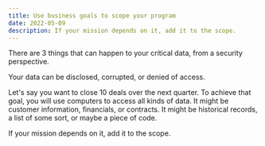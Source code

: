 ```yaml
---
title: Use business goals to scope your program
date: 2022-05-09
description: If your mission depends on it, add it to the scope.
---
```


There are 3 things that can happen to your critical data, from a security perspective.

Your data can be disclosed, corrupted, or denied of access.

Let's say you want to close 10 deals over the next quarter. To achieve that goal, you will use computers to access all kinds of data. It might be customer information, financials, or contracts. It might be historical records, a list of some sort, or maybe a piece of code.

If your mission depends on it, add it to the scope.
